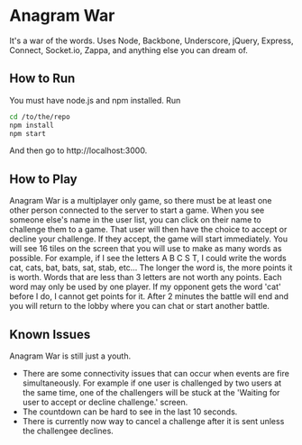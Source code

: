 Anagram War
===========
It's a war of the words. Uses Node, Backbone, Underscore, jQuery, Express, Connect, Socket.io, Zappa, and anything else you can dream of.

How to Run
----------
You must have node.js and npm installed. Run

```sh
cd /to/the/repo
npm install
npm start
```

And then go to http://localhost:3000.

How to Play
-----------
Anagram War is a multiplayer only game, so there must be at least one other person connected to the server to start a game. When you see someone else's name in the user list, you can click on their name to challenge them to a game. That user will then have the choice to accept or decline your challenge. If they accept, the game will start immediately. You will see 16 tiles on the screen that you will use to make as many words as possible. For example, if I see the letters A B C S T, I could write the words cat, cats, bat, bats, sat, stab, etc... The longer the word is, the more points it is worth. Words that are less than 3 letters are not worth any points. Each word may only be used by one player. If my opponent gets the word 'cat' before I do, I cannot get points for it. After 2 minutes the battle will end and you will return to the lobby where you can chat or start another battle.

Known Issues
------------
Anagram War is still just a youth.

- There are some connectivity issues that can occur when events are fire simultaneously. For example if one user is challenged by two users at the same time, one of the challengers will be stuck at the 'Waiting for user to accept or decline challenge.' screen.
- The countdown can be hard to see in the last 10 seconds.
- There is currently now way to cancel a challenge after it is sent unless the challengee declines.
